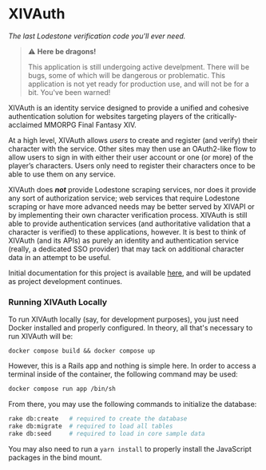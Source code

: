 # XIVAuth

*The last Lodestone verification code you'll ever need.*

> ⚠️ **Here be dragons!**
>
> This application is still undergoing active develpment. There will be bugs, some of which will be dangerous or problematic.
> This application is not yet ready for production use, and will not be for a bit. You've been warned!

XIVAuth is an identity service designed to provide a unified and cohesive authentication solution for websites targeting
players of the critically-acclaimed MMORPG Final Fantasy XIV.

At a high level, XIVAuth allows *users* to create and register (and verify) their character with the service. Other 
sites may then use an OAuth2-like flow to allow users to sign in with either their user account or one (or more) of the
player’s characters. Users only need to register their characters once to be able to use them on any service.

XIVAuth does ***not*** provide Lodestone scraping services, nor does it provide any sort of authorization service; web
services that require Lodestone scraping or have more advanced needs may be better served by XIVAPI or by implementing
their own character verification process. XIVAuth is still able to provide authentication services (and authoritative
validation that a character is verified) to these applications, however. It is best to think of XIVAuth (and its APIs)
as purely an identity and authentication service (really, a dedicated SSO provider) that may tack on additional
character data in an attempt to be useful.

Initial documentation for this project is available [here](https://kazwolfe.notion.site/Documentation-128e77f0016c4901888ea1234678c37d?pvs=4), and will be updated as project development continues.

### Running XIVAuth Locally

To run XIVAuth locally (say, for development purposes), you just need Docker installed and properly configured. In 
theory, all that's necessary to run XIVAuth will be:

```shell
docker compose build && docker compose up
```

However, this is a Rails app and nothing is simple here. In order to access a terminal inside of the container, the 
following command may be used:

```sh
docker compose run app /bin/sh
```

From there, you may use the following commands to initialize the database:

```sh
rake db:create   # required to create the database
rake db:migrate  # required to load all tables
rake db:seed     # required to load in core sample data
```

You may also need to run a `yarn install` to properly install the JavaScript packages in the bind mount.
